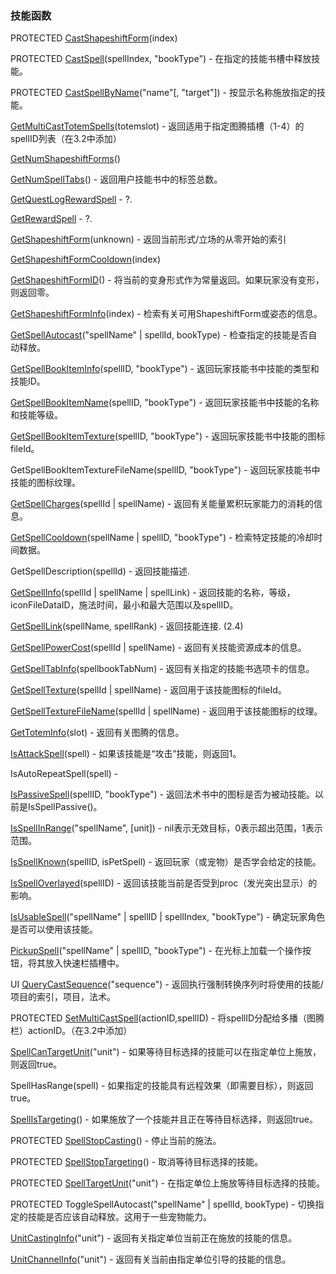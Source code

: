 ### 技能函数

PROTECTED [CastShapeshiftForm](https://wow.gamepedia.com/API_CastShapeshiftForm)\(index\)

PROTECTED [CastSpell](https://wow.gamepedia.com/API_CastSpell)\(spellIndex, "bookType"\) - 在指定的技能书槽中释放技能。

PROTECTED [CastSpellByName](https://wow.gamepedia.com/API_CastSpellByName)\("name"\[, "target"\]\) - 按显示名称施放指定的技能。

[GetMultiCastTotemSpells](https://wow.gamepedia.com/API_GetMultiCastTotemSpells)\(totemslot\) - 返回适用于指定图腾插槽（1-4）的spellID列表（在3.2中添加）

[GetNumShapeshiftForms](https://wow.gamepedia.com/API_GetNumShapeshiftForms)\(\)

[GetNumSpellTabs](https://wow.gamepedia.com/API_GetNumSpellTabs)\(\) - 返回用户技能书中的标签总数。

[GetQuestLogRewardSpell](https://wow.gamepedia.com/API_GetQuestLogRewardSpell) - ?.

[GetRewardSpell](https://wow.gamepedia.com/API_GetRewardSpell) - ?.

[GetShapeshiftForm](https://wow.gamepedia.com/API_GetShapeshiftForm)\(unknown\) - 返回当前形式/立场的从零开始的索引

[GetShapeshiftFormCooldown](https://wow.gamepedia.com/API_GetShapeshiftFormCooldown)\(index\)

[GetShapeshiftFormID](https://wow.gamepedia.com/API_GetShapeshiftFormID)\(\) - 将当前的变身形式作为常量返回。如果玩家没有变形，则返回零。

[GetShapeshiftFormInfo](https://wow.gamepedia.com/API_GetShapeshiftFormInfo)\(index\) - 检索有关可用ShapeshiftForm或姿态的信息。

[GetSpellAutocast](https://wow.gamepedia.com/API_GetSpellAutocast)\("spellName" \| spellId, bookType\) - 检查指定的技能是否自动释放。

[GetSpellBookItemInfo](https://wow.gamepedia.com/API_GetSpellBookItemInfo)\(spellID, "bookType"\) - 返回玩家技能书中技能的类型和技能ID。

[GetSpellBookItemName](https://wow.gamepedia.com/API_GetSpellBookItemName)\(spellID, "bookType"\) - 返回玩家技能书中技能的名称和技能等级。

[GetSpellBookItemTexture](https://wow.gamepedia.com/API_GetSpellBookItemTexture)\(spellID, "bookType"\) - 返回玩家技能书中技能的图标fileId。

GetSpellBookItemTextureFileName\(spellID, "bookType"\) - 返回玩家技能书中技能的图标纹理。

[GetSpellCharges](https://wow.gamepedia.com/API_GetSpellCharges)\(spellId \| spellName\) - 返回有关能量累积玩家能力的消耗的信息。

[GetSpellCooldown](https://wow.gamepedia.com/API_GetSpellCooldown)\(spellName \| spellID, "bookType"\) - 检索特定技能的冷却时间数据。

GetSpellDescription\(spellId\) - 返回技能描述.

[GetSpellInfo](https://wow.gamepedia.com/API_GetSpellInfo)\(spellId \| spellName \| spellLink\) - 返回技能的名称，等级，iconFileDataID，施法时间，最小和最大范围以及spellID。

[GetSpellLink](https://wow.gamepedia.com/API_GetSpellLink)\(spellName, spellRank\) - 返回技能连接. \(2.4\)

[GetSpellPowerCost](https://wow.gamepedia.com/API_GetSpellPowerCost)\(spellId \| spellName\) - 返回有关技能资源成本的信息。

[GetSpellTabInfo](https://wow.gamepedia.com/API_GetSpellTabInfo)\(spellbookTabNum\) - 返回有关指定的技能书选项卡的信息。

[GetSpellTexture](https://wow.gamepedia.com/API_GetSpellTexture)\(spellId \| spellName\) - 返回用于该技能图标的fileId。

[GetSpellTextureFileName](https://wow.gamepedia.com/API_GetSpellTextureFileName)\(spellId \| spellName\) - 返回用于该技能图标的纹理。

[GetTotemInfo](https://wow.gamepedia.com/API_GetTotemInfo)\(slot\) - 返回有关图腾的信息。

[IsAttackSpell](https://wow.gamepedia.com/API_IsAttackSpell)\(spell\) - 如果该技能是“攻击”技能，则返回1。

IsAutoRepeatSpell\(spell\) -

[IsPassiveSpell](https://wow.gamepedia.com/API_IsPassiveSpell)\(spellID, "bookType"\) - 返回法术书中的图标是否为被动技能。以前是IsSpellPassive\(\)。

[IsSpellInRange](https://wow.gamepedia.com/API_IsSpellInRange)\("spellName", \[unit\]\) - nil表示无效目标，0表示超出范围，1表示范围。

[IsSpellKnown](https://wow.gamepedia.com/API_IsSpellKnown)\(spellID, isPetSpell\) - 返回玩家（或宠物）是否学会给定的技能。

[IsSpellOverlayed](https://wow.gamepedia.com/API_IsSpellOverlayed)\(spellID\) - 返回该技能当前是否受到proc（发光突出显示）的影响。

[IsUsableSpell](https://wow.gamepedia.com/API_IsUsableSpell)\("spellName" \| spellID \| spellIndex, "bookType"\) - 确定玩家角色是否可以使用该技能。

[PickupSpell](https://wow.gamepedia.com/API_PickupSpell)\("spellName" \| spellID, "bookType"\) - 在光标上加载一个操作按钮，将其放入快速栏插槽中。

UI [QueryCastSequence](https://wow.gamepedia.com/API_QueryCastSequence)\("sequence"\) - 返回执行强制转换序列时将使用的技能/项目的索引，项目，法术。

PROTECTED [SetMultiCastSpell](https://wow.gamepedia.com/API_SetMultiCastSpell)\(actionID,spellID\) - 将spellID分配给多播（图腾栏）actionID。（在3.2中添加）

[SpellCanTargetUnit](https://wow.gamepedia.com/API_SpellCanTargetUnit)\("unit"\) - 如果等待目标选择的技能可以在指定单位上施放，则返回true。

SpellHasRange\(spell\) - 如果指定的技能具有远程效果（即需要目标），则返回true。

[SpellIsTargeting](https://wow.gamepedia.com/API_SpellIsTargeting)\(\) - 如果施放了一个技能并且正在等待目标选择，则返回true。

PROTECTED [SpellStopCasting](https://wow.gamepedia.com/API_SpellStopCasting)\(\) - 停止当前的施法。

PROTECTED [SpellStopTargeting](https://wow.gamepedia.com/API_SpellStopTargeting)\(\) - 取消等待目标选择的技能。

PROTECTED [SpellTargetUnit](https://wow.gamepedia.com/API_SpellTargetUnit)\("unit"\) - 在指定单位上施放等待目标选择的技能。

PROTECTED ToggleSpellAutocast\("spellName" \| spellId, bookType\) - 切换指定的技能是否应该自动释放。这用于一些宠物能力。

[UnitCastingInfo](https://wow.gamepedia.com/API_UnitCastingInfo)\("unit"\) - 返回有关指定单位当前正在施放的技能的信息。

[UnitChannelInfo](https://wow.gamepedia.com/API_UnitChannelInfo)\("unit"\) - 返回有关当前由指定单位引导的技能的信息。

